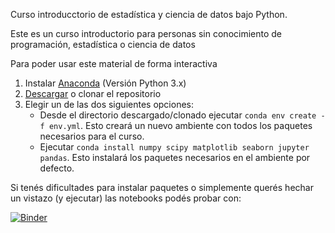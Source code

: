 Curso introducctorio de estadística y ciencia de datos bajo Python.

Este es un curso introductorio para personas sin conocimiento de programación, estadística o ciencia de datos

Para poder usar este material de forma interactiva

1. Instalar [Anaconda](https://www.continuum.io/downloads) (Versión Python 3.x)
2. [Descargar](https://github.com/PrACiDa/intro_ciencia_de_datos/archive/master.zip) o clonar el repositorio
3. Elegir un de las dos siguientes opciones:
    * Desde el directorio descargado/clonado ejecutar `conda env create -f env.yml`. Esto creará un nuevo ambiente con todos los paquetes necesarios para el curso.
    * Ejecutar `conda install numpy scipy matplotlib seaborn jupyter pandas`. Esto instalará los paquetes necesarios en el ambiente por defecto.

Si tenés dificultades para instalar paquetes o simplemente querés hechar un vistazo (y ejecutar) las notebooks podés probar con:

 [![Binder](https://mybinder.org/badge.svg)](https://mybinder.org/v2/gh/PrACiDa/intro_ciencia_de_datos/master)
